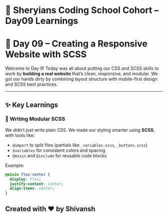 # 🦁 Sheryians Coding School Cohort – Day09 Learnings

# 📘 Day 09 – Creating a Responsive Website with SCSS

Welcome to Day 9! Today was all about putting our CSS and SCSS skills to work by **building a real website** that’s clean, responsive, and modular. We got our hands dirty by combining layout structure with mobile-first design and SCSS best practices.

---

## ✨ Key Learnings


### 🎨 Writing Modular SCSS
We didn’t just write plain CSS. We made our styling smarter using **SCSS**, with tools like:
- `@import` to split files (partials like `_variables.scss`, `_buttons.scss`)
- `$variables` for consistent colors and spacing
- `@mixin` and `@include` for reusable code blocks

Example:
```scss
@mixin flex-center {
  display: flex;
  justify-content: center;
  align-items: center;
}
```


## Created with ❤️ by Shivansh